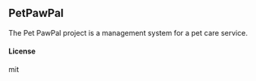 ## PetPawPal

The Pet PawPal project is a management system for a pet care service.

#### License

mit